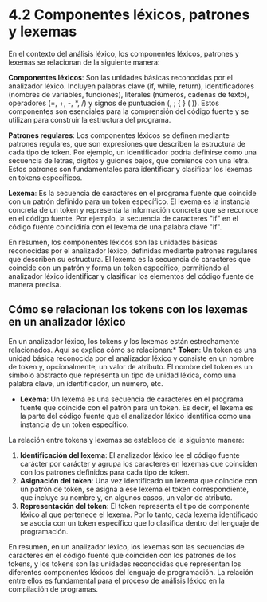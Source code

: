 # 4.2 Componentes léxicos, patrones y lexemas

En el contexto del análisis léxico, los componentes léxicos, patrones y lexemas se relacionan de la siguiente manera:

**Componentes léxicos**: Son las unidades básicas reconocidas por el analizador léxico. Incluyen palabras clave (if, while, return), identificadores (nombres de variables, funciones), literales (números, cadenas de texto), operadores (=, +, -, *, /) y signos de puntuación (, ; { } ( )). Estos componentes son esenciales para la comprensión del código fuente y se utilizan para construir la estructura del programa.

**Patrones regulares**: Los componentes léxicos se definen mediante patrones regulares, que son expresiones que describen la estructura de cada tipo de token. Por ejemplo, un identificador podría definirse como una secuencia de letras, dígitos y guiones bajos, que comience con una letra. Estos patrones son fundamentales para identificar y clasificar los lexemas en tokens específicos.

**Lexema**: Es la secuencia de caracteres en el programa fuente que coincide con un patrón definido para un token específico. El lexema es la instancia concreta de un token y representa la información concreta que se reconoce en el código fuente. Por ejemplo, la secuencia de caracteres "if" en el código fuente coincidiría con el lexema de una palabra clave "if".

En resumen, los componentes léxicos son las unidades básicas reconocidas por el analizador léxico, definidas mediante patrones regulares que describen su estructura. El lexema es la secuencia de caracteres que coincide con un patrón y forma un token específico, permitiendo al analizador léxico identificar y clasificar los elementos del código fuente de manera precisa.


## Cómo se relacionan los tokens con los lexemas en un analizador léxico

En un analizador léxico, los tokens y los lexemas están estrechamente relacionados. Aquí se explica cómo se relacionan:* **Token**: Un token es una unidad básica reconocida por el analizador léxico y consiste en un nombre de token y, opcionalmente, un valor de atributo. El nombre del token es un símbolo abstracto que representa un tipo de unidad léxica, como una palabra clave, un identificador, un número, etc. 

* **Lexema**: Un lexema es una secuencia de caracteres en el programa fuente que coincide con el patrón para un token. Es decir, el lexema es la parte del código fuente que el analizador léxico identifica como una instancia de un token específico. 

La relación entre tokens y lexemas se establece de la siguiente manera:

1. **Identificación del lexema**: El analizador léxico lee el código fuente carácter por carácter y agrupa los caracteres en lexemas que coinciden con los patrones definidos para cada tipo de token.
2. **Asignación del token**: Una vez identificado un lexema que coincide con un patrón de token, se asigna a ese lexema el token correspondiente, que incluye su nombre y, en algunos casos, un valor de atributo.
3. **Representación del token**: El token representa el tipo de componente léxico al que pertenece el lexema. Por lo tanto, cada lexema identificado se asocia con un token específico que lo clasifica dentro del lenguaje de programación.

En resumen, en un analizador léxico, los lexemas son las secuencias de caracteres en el código fuente que coinciden con los patrones de los tokens, y los tokens son las unidades reconocidas que representan los diferentes componentes léxicos del lenguaje de programación. La relación entre ellos es fundamental para el proceso de análisis léxico en la compilación de programas.
